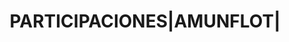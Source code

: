 ---
layout: asset
title: PARTICIPACIONES|AMUNFLOT|                                   
isin: LU1681041114
---